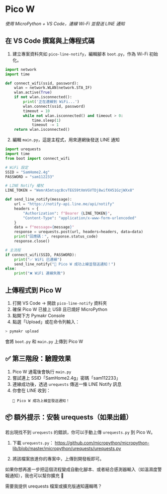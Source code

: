 # Pico W 

_使用 MicroPython + VS Code，連線 Wi-Fi 並發送 LINE 通知_

## 在 VS Code 撰寫與上傳程式碼

1. 建立專案資料夾如 `pico-line-notify`，編輯腳本 `boot.py`，作為 Wi-Fi 初始化。

```python
import network
import time

def connect_wifi(ssid, password):
    wlan = network.WLAN(network.STA_IF)
    wlan.active(True)
    if not wlan.isconnected():
        print('正在連線到 WiFi...')
        wlan.connect(ssid, password)
        timeout = 10
        while not wlan.isconnected() and timeout > 0:
            time.sleep(1)
            timeout -= 1
    return wlan.isconnected()
```

2. 編輯 `main.py`，這是主程式，用來連網後發送 LINE 通知

```python
import urequests
import time
from boot import connect_wifi

# WiFi 設定
SSID = "SamHome2.4g"
PASSWORD = "sam112233"

# LINE Notify 權杖
LINE_TOKEN = "WemrA5mtsqcBcvTEG59tXmVGVTDj8wifXH51GzjWXx8"

def send_line_notify(message):
    url = "https://notify-api.line.me/api/notify"
    headers = {
        "Authorization": f"Bearer {LINE_TOKEN}",
        "Content-Type": "application/x-www-form-urlencoded"
    }
    data = f"message={message}"
    response = urequests.post(url, headers=headers, data=data)
    print("回應碼：", response.status_code)
    response.close()

# 主流程
if connect_wifi(SSID, PASSWORD):
    print("✅ WiFi 已連線")
    send_line_notify("🎉 Pico W 成功上線並發送通知！")
else:
    print("❌ WiFi 連線失敗")
```

## 上傳程式到 Pico W

1. 打開 VS Code → 開啟 `pico-line-notify` 資料夾
2. 確保 Pico W 已接上 USB 且已燒好 MicroPython
3. 點開下方 Pymakr Console
4. 點選「Upload」或在命令列輸入：

```bash
> pymakr upload
```

會將 `boot.py` 和 `main.py` 上傳到 Pico W



## ✅ 第三階段：驗證效果

1. Pico W 通電後會執行 `main.py`
2. 嘗試連上 SSID「SamHome2.4g」密碼「sam112233」
3. 連線成功後，透過 `urequests` 傳送一條 LINE Notify 訊息
4. 你會在 LINE 收到：
   ```
   🎉 Pico W 成功上線並發送通知！
   ```



## 📦 額外提示：安裝 urequests（如果出錯）

若出現找不到 `urequests` 的錯誤，你可以手動上傳 `urequests.py` 到 Pico W。

1. 下載 `urequests.py`：
   https://github.com/micropython/micropython-lib/blob/master/micropython/urequests/urequests.py

2. 將該檔案放進你的專案中，上傳到開發板即可。



如果你想再進一步把這個流程變成自動化腳本、或者結合感測器輸入（如溫濕度警報通知），我也可以幫你擴充 🔧

需要我提供 urequests 檔案或擴充版通知邏輯嗎？